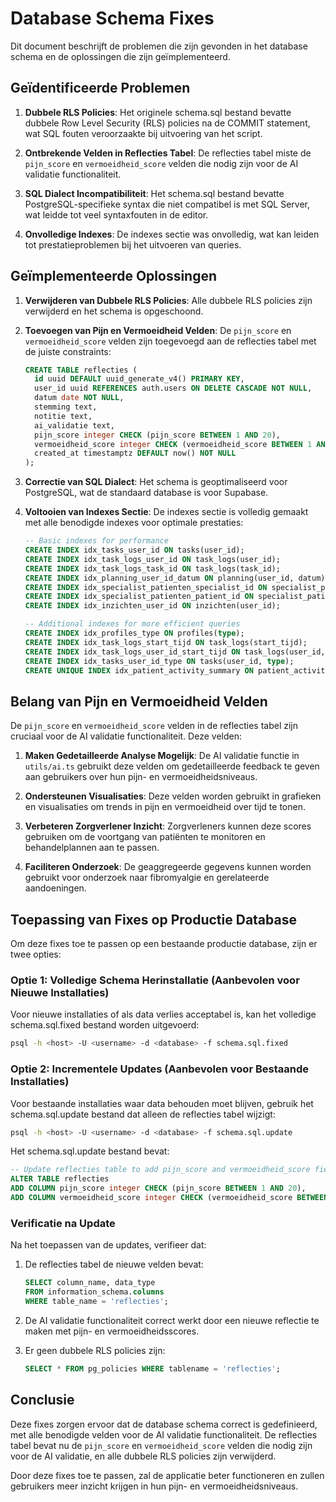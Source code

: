 # Database Schema Fixes

Dit document beschrijft de problemen die zijn gevonden in het database schema en de oplossingen die zijn geïmplementeerd.

## Geïdentificeerde Problemen

1. **Dubbele RLS Policies**: Het originele schema.sql bestand bevatte dubbele Row Level Security (RLS) policies na de COMMIT statement, wat SQL fouten veroorzaakte bij uitvoering van het script.

2. **Ontbrekende Velden in Reflecties Tabel**: De reflecties tabel miste de `pijn_score` en `vermoeidheid_score` velden die nodig zijn voor de AI validatie functionaliteit.

3. **SQL Dialect Incompatibiliteit**: Het schema.sql bestand bevatte PostgreSQL-specifieke syntax die niet compatibel is met SQL Server, wat leidde tot veel syntaxfouten in de editor.

4. **Onvolledige Indexes**: De indexes sectie was onvolledig, wat kan leiden tot prestatieproblemen bij het uitvoeren van queries.

## Geïmplementeerde Oplossingen

1. **Verwijderen van Dubbele RLS Policies**: Alle dubbele RLS policies zijn verwijderd en het schema is opgeschoond.

2. **Toevoegen van Pijn en Vermoeidheid Velden**: De `pijn_score` en `vermoeidheid_score` velden zijn toegevoegd aan de reflecties tabel met de juiste constraints:
   ```sql
   CREATE TABLE reflecties (
     id uuid DEFAULT uuid_generate_v4() PRIMARY KEY,
     user_id uuid REFERENCES auth.users ON DELETE CASCADE NOT NULL,
     datum date NOT NULL,
     stemming text,
     notitie text,
     ai_validatie text,
     pijn_score integer CHECK (pijn_score BETWEEN 1 AND 20),
     vermoeidheid_score integer CHECK (vermoeidheid_score BETWEEN 1 AND 20),
     created_at timestamptz DEFAULT now() NOT NULL
   );
   ```

3. **Correctie van SQL Dialect**: Het schema is geoptimaliseerd voor PostgreSQL, wat de standaard database is voor Supabase.

4. **Voltooien van Indexes Sectie**: De indexes sectie is volledig gemaakt met alle benodigde indexes voor optimale prestaties:
   ```sql
   -- Basic indexes for performance
   CREATE INDEX idx_tasks_user_id ON tasks(user_id);
   CREATE INDEX idx_task_logs_user_id ON task_logs(user_id);
   CREATE INDEX idx_task_logs_task_id ON task_logs(task_id);
   CREATE INDEX idx_planning_user_id_datum ON planning(user_id, datum);
   CREATE INDEX idx_specialist_patienten_specialist_id ON specialist_patienten(specialist_id);
   CREATE INDEX idx_specialist_patienten_patient_id ON specialist_patienten(patient_id);
   CREATE INDEX idx_inzichten_user_id ON inzichten(user_id);

   -- Additional indexes for more efficient queries
   CREATE INDEX idx_profiles_type ON profiles(type);
   CREATE INDEX idx_task_logs_start_tijd ON task_logs(start_tijd);
   CREATE INDEX idx_task_logs_user_id_start_tijd ON task_logs(user_id, start_tijd);
   CREATE INDEX idx_tasks_user_id_type ON tasks(user_id, type);
   CREATE UNIQUE INDEX idx_patient_activity_summary ON patient_activity_summary(user_id, activity_date);
   ```

## Belang van Pijn en Vermoeidheid Velden

De `pijn_score` en `vermoeidheid_score` velden in de reflecties tabel zijn cruciaal voor de AI validatie functionaliteit. Deze velden:

1. **Maken Gedetailleerde Analyse Mogelijk**: De AI validatie functie in `utils/ai.ts` gebruikt deze velden om gedetailleerde feedback te geven aan gebruikers over hun pijn- en vermoeidheidsniveaus.

2. **Ondersteunen Visualisaties**: Deze velden worden gebruikt in grafieken en visualisaties om trends in pijn en vermoeidheid over tijd te tonen.

3. **Verbeteren Zorgverlener Inzicht**: Zorgverleners kunnen deze scores gebruiken om de voortgang van patiënten te monitoren en behandelplannen aan te passen.

4. **Faciliteren Onderzoek**: De geaggregeerde gegevens kunnen worden gebruikt voor onderzoek naar fibromyalgie en gerelateerde aandoeningen.

## Toepassing van Fixes op Productie Database

Om deze fixes toe te passen op een bestaande productie database, zijn er twee opties:

### Optie 1: Volledige Schema Herinstallatie (Aanbevolen voor Nieuwe Installaties)

Voor nieuwe installaties of als data verlies acceptabel is, kan het volledige schema.sql.fixed bestand worden uitgevoerd:

```bash
psql -h <host> -U <username> -d <database> -f schema.sql.fixed
```

### Optie 2: Incrementele Updates (Aanbevolen voor Bestaande Installaties)

Voor bestaande installaties waar data behouden moet blijven, gebruik het schema.sql.update bestand dat alleen de reflecties tabel wijzigt:

```bash
psql -h <host> -U <username> -d <database> -f schema.sql.update
```

Het schema.sql.update bestand bevat:

```sql
-- Update reflecties table to add pijn_score and vermoeidheid_score fields
ALTER TABLE reflecties 
ADD COLUMN pijn_score integer CHECK (pijn_score BETWEEN 1 AND 20),
ADD COLUMN vermoeidheid_score integer CHECK (vermoeidheid_score BETWEEN 1 AND 20);
```

### Verificatie na Update

Na het toepassen van de updates, verifieer dat:

1. De reflecties tabel de nieuwe velden bevat:
   ```sql
   SELECT column_name, data_type 
   FROM information_schema.columns 
   WHERE table_name = 'reflecties';
   ```

2. De AI validatie functionaliteit correct werkt door een nieuwe reflectie te maken met pijn- en vermoeidheidsscores.

3. Er geen dubbele RLS policies zijn:
   ```sql
   SELECT * FROM pg_policies WHERE tablename = 'reflecties';
   ```

## Conclusie

Deze fixes zorgen ervoor dat de database schema correct is gedefinieerd, met alle benodigde velden voor de AI validatie functionaliteit. De reflecties tabel bevat nu de `pijn_score` en `vermoeidheid_score` velden die nodig zijn voor de AI validatie, en alle dubbele RLS policies zijn verwijderd.

Door deze fixes toe te passen, zal de applicatie beter functioneren en zullen gebruikers meer inzicht krijgen in hun pijn- en vermoeidheidsniveaus.
